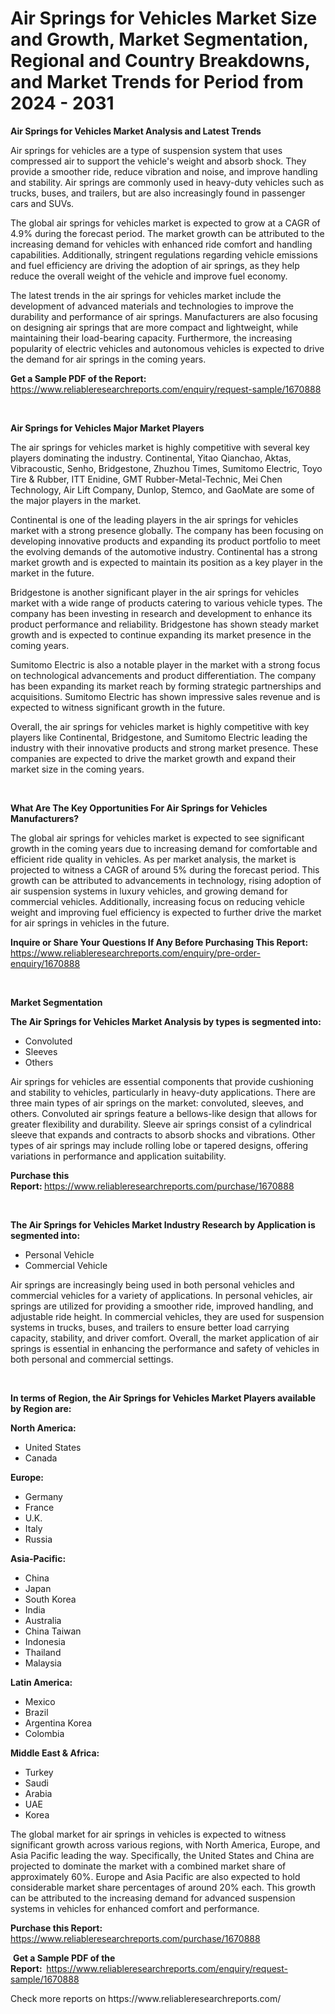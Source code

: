 <p><h1>Air Springs for Vehicles Market Size and Growth, Market Segmentation, Regional and Country Breakdowns, and Market Trends for Period from 2024 -  2031</h1></p><p><strong>Air Springs for Vehicles Market Analysis and Latest Trends</strong></p>
<p><p>Air springs for vehicles are a type of suspension system that uses compressed air to support the vehicle's weight and absorb shock. They provide a smoother ride, reduce vibration and noise, and improve handling and stability. Air springs are commonly used in heavy-duty vehicles such as trucks, buses, and trailers, but are also increasingly found in passenger cars and SUVs.</p><p>The global air springs for vehicles market is expected to grow at a CAGR of 4.9% during the forecast period. The market growth can be attributed to the increasing demand for vehicles with enhanced ride comfort and handling capabilities. Additionally, stringent regulations regarding vehicle emissions and fuel efficiency are driving the adoption of air springs, as they help reduce the overall weight of the vehicle and improve fuel economy.</p><p>The latest trends in the air springs for vehicles market include the development of advanced materials and technologies to improve the durability and performance of air springs. Manufacturers are also focusing on designing air springs that are more compact and lightweight, while maintaining their load-bearing capacity. Furthermore, the increasing popularity of electric vehicles and autonomous vehicles is expected to drive the demand for air springs in the coming years.</p></p>
<p><strong>Get a Sample PDF of the Report:&nbsp;</strong> <a href="https://www.reliableresearchreports.com/enquiry/request-sample/1670888">https://www.reliableresearchreports.com/enquiry/request-sample/1670888</a></p>
<p>&nbsp;</p>
<p><strong>Air Springs for Vehicles Major Market Players</strong></p>
<p><p>The air springs for vehicles market is highly competitive with several key players dominating the industry. Continental, Yitao Qianchao, Aktas, Vibracoustic, Senho, Bridgestone, Zhuzhou Times, Sumitomo Electric, Toyo Tire & Rubber, ITT Enidine, GMT Rubber-Metal-Technic, Mei Chen Technology, Air Lift Company, Dunlop, Stemco, and GaoMate are some of the major players in the market.</p><p>Continental is one of the leading players in the air springs for vehicles market with a strong presence globally. The company has been focusing on developing innovative products and expanding its product portfolio to meet the evolving demands of the automotive industry. Continental has a strong market growth and is expected to maintain its position as a key player in the market in the future.</p><p>Bridgestone is another significant player in the air springs for vehicles market with a wide range of products catering to various vehicle types. The company has been investing in research and development to enhance its product performance and reliability. Bridgestone has shown steady market growth and is expected to continue expanding its market presence in the coming years.</p><p>Sumitomo Electric is also a notable player in the market with a strong focus on technological advancements and product differentiation. The company has been expanding its market reach by forming strategic partnerships and acquisitions. Sumitomo Electric has shown impressive sales revenue and is expected to witness significant growth in the future.</p><p>Overall, the air springs for vehicles market is highly competitive with key players like Continental, Bridgestone, and Sumitomo Electric leading the industry with their innovative products and strong market presence. These companies are expected to drive the market growth and expand their market size in the coming years.</p></p>
<p>&nbsp;</p>
<p><strong>What Are The Key Opportunities For Air Springs for Vehicles Manufacturers?</strong></p>
<p><p>The global air springs for vehicles market is expected to see significant growth in the coming years due to increasing demand for comfortable and efficient ride quality in vehicles. As per market analysis, the market is projected to witness a CAGR of around 5% during the forecast period. This growth can be attributed to advancements in technology, rising adoption of air suspension systems in luxury vehicles, and growing demand for commercial vehicles. Additionally, increasing focus on reducing vehicle weight and improving fuel efficiency is expected to further drive the market for air springs in vehicles in the future.</p></p>
<p><strong>Inquire or Share Your Questions If Any Before Purchasing This Report:</strong> <a href="https://www.reliableresearchreports.com/enquiry/pre-order-enquiry/1670888">https://www.reliableresearchreports.com/enquiry/pre-order-enquiry/1670888</a></p>
<p>&nbsp;</p>
<p><strong>Market Segmentation</strong></p>
<p><strong>The Air Springs for Vehicles Market Analysis by types is segmented into:</strong></p>
<p><ul><li>Convoluted</li><li>Sleeves</li><li>Others</li></ul></p>
<p><p>Air springs for vehicles are essential components that provide cushioning and stability to vehicles, particularly in heavy-duty applications. There are three main types of air springs on the market: convoluted, sleeves, and others. Convoluted air springs feature a bellows-like design that allows for greater flexibility and durability. Sleeve air springs consist of a cylindrical sleeve that expands and contracts to absorb shocks and vibrations. Other types of air springs may include rolling lobe or tapered designs, offering variations in performance and application suitability.</p></p>
<p><strong>Purchase this Report:&nbsp;</strong><a href="https://www.reliableresearchreports.com/purchase/1670888">https://www.reliableresearchreports.com/purchase/1670888</a></p>
<p>&nbsp;</p>
<p><strong>The Air Springs for Vehicles Market Industry Research by Application is segmented into:</strong></p>
<p><ul><li>Personal Vehicle</li><li>Commercial Vehicle</li></ul></p>
<p><p>Air springs are increasingly being used in both personal vehicles and commercial vehicles for a variety of applications. In personal vehicles, air springs are utilized for providing a smoother ride, improved handling, and adjustable ride height. In commercial vehicles, they are used for suspension systems in trucks, buses, and trailers to ensure better load carrying capacity, stability, and driver comfort. Overall, the market application of air springs is essential in enhancing the performance and safety of vehicles in both personal and commercial settings.</p></p>
<p>&nbsp;</p>
<p><strong>In terms of Region, the Air Springs for Vehicles Market Players available by Region are:</strong></p>
<p>
    <p> <strong> North America: </strong>
        <ul>
            <li>United States</li>
            <li>Canada</li>
        </ul>
        </p> 
    <p> <strong> Europe: </strong>
        <ul>
            <li>Germany</li>
            <li>France</li>
            <li>U.K.</li>
            <li>Italy</li>
            <li>Russia</li>
        </ul>
        </p> 
    <p> <strong> Asia-Pacific: </strong>
        <ul>
            <li>China</li>
            <li>Japan</li>
            <li>South Korea</li>
            <li>India</li>
            <li>Australia</li>
            <li>China Taiwan</li>
            <li>Indonesia</li>
            <li>Thailand</li>
            <li>Malaysia</li>
        </ul>
        </p> 
    <p> <strong> Latin America: </strong>
        <ul>
            <li>Mexico</li>
            <li>Brazil</li>
            <li>Argentina Korea</li>
            <li>Colombia</li>
        </ul>
        </p> 
    <p> <strong> Middle East & Africa: </strong>
        <ul>
            <li>Turkey</li>
            <li>Saudi</li>
            <li>Arabia</li>
            <li>UAE</li>
            <li>Korea</li>
        </ul>
    </p>
    </p>
<p><p>The global market for air springs in vehicles is expected to witness significant growth across various regions, with North America, Europe, and Asia Pacific leading the way. Specifically, the United States and China are projected to dominate the market with a combined market share of approximately 60%. Europe and Asia Pacific are also expected to hold considerable market share percentages of around 20% each. This growth can be attributed to the increasing demand for advanced suspension systems in vehicles for enhanced comfort and performance.</p></p>
<p><strong>Purchase this Report: </strong><a href="https://www.reliableresearchreports.com/purchase/1670888">https://www.reliableresearchreports.com/purchase/1670888</a></p>
<p>&nbsp;<strong>Get a Sample PDF of the Report:&nbsp;&nbsp;</strong><a href="https://www.reliableresearchreports.com/enquiry/request-sample/1670888">https://www.reliableresearchreports.com/enquiry/request-sample/1670888</a></p>
<p><strong></strong></p>
<p>Check more reports on https://www.reliableresearchreports.com/</p>